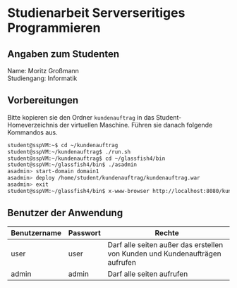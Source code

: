 # Studienarbeit Serverseritiges Programmieren #  

## Angaben zum Studenten ##

Name: Moritz Großmann  
Studiengang: Informatik

## Vorbereitungen ##

Bitte kopieren sie den Ordner ```kundenauftrag``` in das Student-Homeverzeichnis der virtuellen Maschine. Führen sie danach folgende Kommandos aus.

```bash
student@sspVM:~$ cd ~/kundenauftrag
student@sspVM:~/kundenauftrag$ ./run.sh
student@sspVM:~/kundenauftrag$ cd ~/glassfish4/bin
student@sspVM:~/glassfish4/bin$ ./asadmin
asadmin> start-domain domain1
asadmin> deploy /home/student/kundenauftrag/kundenauftrag.war
asadmin> exit
student@sspVM:~/glassfish4/bin$ x-www-browser http://localhost:8080/kundenauftrag/index.xhtml
```

## Benutzer der Anwendung ##

| Benutzername | Passwort | Rechte |
|--------------|----------|--------|
| user | user | Darf alle seiten außer das erstellen von Kunden und Kundenaufträgen aufrufen |
| admin | admin | Darf alle seiten aufrufen |

